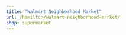 ```yaml
---
title: "Walmart Neighborhood Market"
url: /hamilton/walmart-neighborhood-market/
shop: supermarket
---
```

